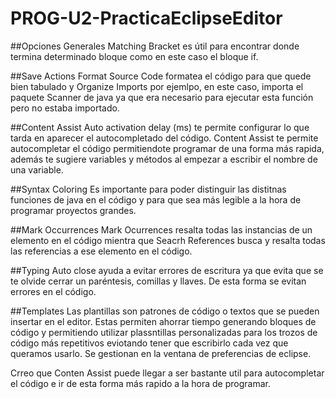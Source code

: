 # PROG-U2-PracticaEclipseEditor

##Opciones Generales
Matching Bracket es útil para encontrar donde termina determinado bloque como en este caso el bloque if.

##Save Actions
Format Source Code formatea el código para que quede bien tabulado y Organize Imports por ejemlpo, en este caso, importa el paquete Scanner de java ya que era necesario para ejecutar esta función pero no estaba importado. 

##Content Assist
Auto activation delay (ms) te permite configurar lo que tarda en aparecer el autocompletado del código.
Content Assist te permite autocompletar el código permitiendote programar de una forma más rapida, además te sugiere variables y métodos al empezar a escribir el nombre de una variable.

##Syntax Coloring
Es importante para poder distinguir las distitnas funciones de java en el código y para que sea más legible a la hora de programar proyectos grandes.

##Mark Occurrences
Mark Ocurrences resalta todas las instancias de un elemento en el código mientra que Seacrh References busca y resalta todas las referencias a ese elemento en el código.

##Typing
Auto close ayuda a evitar errores de escritura ya que evita que se te olvide cerrar un paréntesis, comillas y llaves. De esta forma se evitan errores en el código. 

##Templates
Las plantillas son patrones de código o textos que se pueden insertar en el editor. Estas permiten ahorrar tiempo generando bloques de código y permitiendo utilizar plassntillas personalizadas para los trozos de código más repetitivos eviotando tener que escribirlo cada vez que queramos usarlo.
Se gestionan en la ventana de preferencias de eclipse.

Crreo que Conten Assist puede llegar a ser bastante util para autocompletar el código e ir de esta forma más rapido a la hora de programar.
